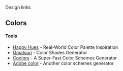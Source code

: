 Design links

## Colors

#### Tools
- [Happy Hues](https://www.happyhues.co/) - Real-World Color Palette Inspiration
- [Omatsuri](https://omatsuri.app/color-shades-generator) - Color Shades Generator
- [Coolors](https://coolors.co/) - A Super-Fast Color Schemes Generator
- [Adobe color](https://color.adobe.com/create) - Another color schemes generator
